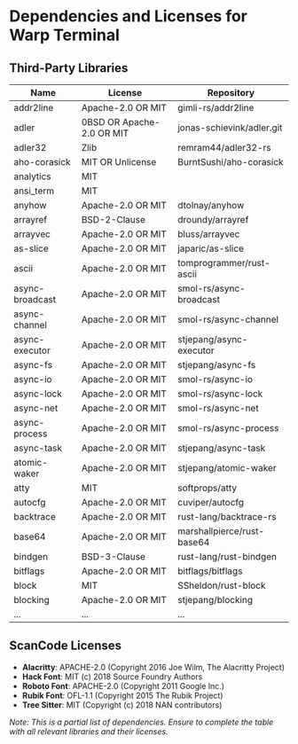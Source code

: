 # Dependencies and Licenses for Warp Terminal

## Third-Party Libraries

| Name                     | License                          | Repository                                   |
|--------------------------|----------------------------------|----------------------------------------------|
| addr2line                | Apache-2.0 OR MIT                | gimli-rs/addr2line                           |
| adler                    | 0BSD OR Apache-2.0 OR MIT        | jonas-schievink/adler.git                    |
| adler32                  | Zlib                             | remram44/adler32-rs                          |
| aho-corasick            | MIT OR Unlicense                 | BurntSushi/aho-corasick                     |
| analytics                | MIT                              |                                              |
| ansi_term                | MIT                              |                                              |
| anyhow                   | Apache-2.0 OR MIT                | dtolnay/anyhow                               |
| arrayref                 | BSD-2-Clause                     | droundy/arrayref                             |
| arrayvec                 | Apache-2.0 OR MIT                | bluss/arrayvec                               |
| as-slice                 | Apache-2.0 OR MIT                | japaric/as-slice                             |
| ascii                    | Apache-2.0 OR MIT                | tomprogrammer/rust-ascii                     |
| async-broadcast          | Apache-2.0 OR MIT                | smol-rs/async-broadcast                      |
| async-channel            | Apache-2.0 OR MIT                | smol-rs/async-channel                        |
| async-executor           | Apache-2.0 OR MIT                | stjepang/async-executor                      |
| async-fs                 | Apache-2.0 OR MIT                | stjepang/async-fs                            |
| async-io                 | Apache-2.0 OR MIT                | smol-rs/async-io                             |
| async-lock               | Apache-2.0 OR MIT                | smol-rs/async-lock                           |
| async-net                | Apache-2.0 OR MIT                | smol-rs/async-net                            |
| async-process            | Apache-2.0 OR MIT                | smol-rs/async-process                        |
| async-task               | Apache-2.0 OR MIT                | stjepang/async-task                          |
| atomic-waker             | Apache-2.0 OR MIT                | stjepang/atomic-waker                        |
| atty                     | MIT                              | softprops/atty                               |
| autocfg                  | Apache-2.0 OR MIT                | cuviper/autocfg                              |
| backtrace                | Apache-2.0 OR MIT                | rust-lang/backtrace-rs                       |
| base64                   | Apache-2.0 OR MIT                | marshallpierce/rust-base64                   |
| bindgen                  | BSD-3-Clause                     | rust-lang/rust-bindgen                       |
| bitflags                 | Apache-2.0 OR MIT                | bitflags/bitflags                            |
| block                    | MIT                              | SSheldon/rust-block                          |
| blocking                 | Apache-2.0 OR MIT                | stjepang/blocking                            |
| ...                      | ...                              | ...                                          |

## ScanCode Licenses

- **Alacritty**: APACHE-2.0 (Copyright 2016 Joe Wilm, The Alacritty Project)
- **Hack Font**: MIT (c) 2018 Source Foundry Authors
- **Roboto Font**: APACHE-2.0 (Copyright 2011 Google Inc.)
- **Rubik Font**: OFL-1.1 (Copyright 2015 The Rubik Project)
- **Tree Sitter**: MIT (Copyright (c) 2018 NAN contributors)

*Note: This is a partial list of dependencies. Ensure to complete the table with all relevant libraries and their licenses.*
